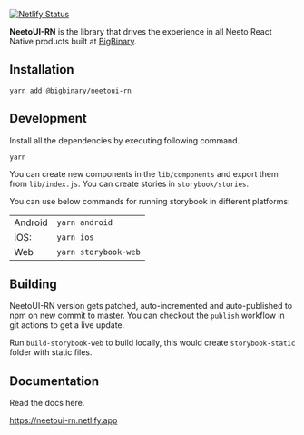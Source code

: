 [![Netlify Status](https://api.netlify.com/api/v1/badges/1772e21c-61b9-4100-9b2e-9b0d1ce6a210/deploy-status)](https://app.netlify.com/sites/neetoui-rn/deploys)

**NeetoUI-RN** is the library that drives the experience in all Neeto React
Native products built at [BigBinary](https://www.bigbinary.com).

## Installation

```
yarn add @bigbinary/neetoui-rn
```

## Development

Install all the dependencies by executing following command.

```
yarn
```

You can create new components in the `lib/components` and export them from
`lib/index.js`. You can create stories in `storybook/stories`.

You can use below commands for running storybook in different platforms:

|         |                      |
| ------- | -------------------- |
| Android | `yarn android`       |
| iOS:    | `yarn ios`           |
| Web     | `yarn storybook-web` |

## Building

NeetoUI-RN version gets patched, auto-incremented and auto-published to npm on
new commit to master. You can checkout the `publish` workflow in git actions to
get a live update.

Run `build-storybook-web` to build locally, this would create `storybook-static`
folder with static files.

## Documentation

Read the docs here.

https://neetoui-rn.netlify.app
